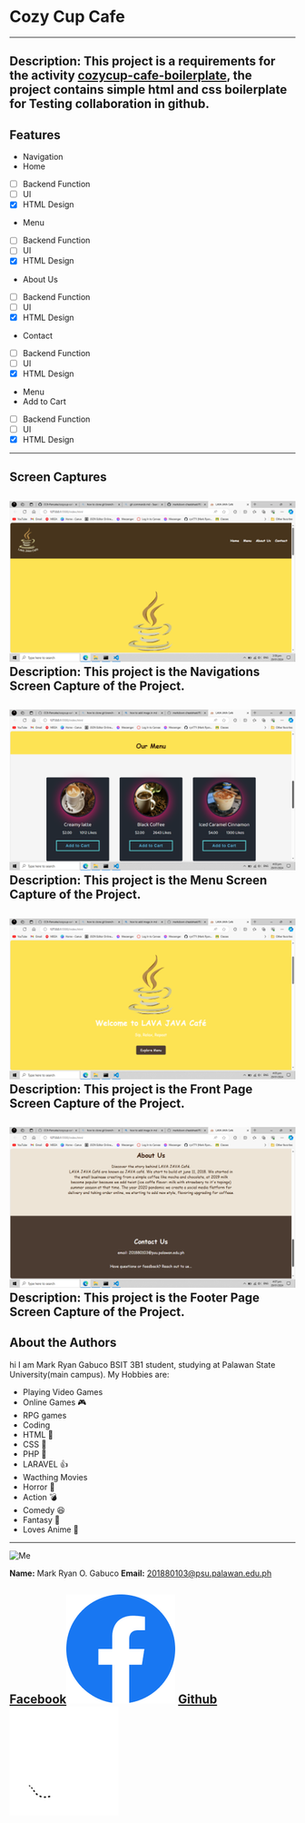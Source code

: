 # Cozy Cup Cafe #
---
**Description:**
            This project is a requirements for the activity [cozycup-cafe-boilerplate](https://github.com/CC6-Pancake/cozycup-cafe-boilerplate.git "cozycup-cafe-boilerplate"), the project contains simple html and css boilerplate for Testing collaboration in github.
---
## Features ##

- Navigation
 - Home
  - [ ] Backend Function
  - [ ] UI
  - [X] HTML Design
 - Menu
  - [ ] Backend Function
  - [ ] UI
  - [X] HTML Design
 - About Us
  - [ ] Backend Function
  - [ ] UI
  - [X] HTML Design
 - Contact
  - [ ] Backend Function
  - [ ] UI
  - [X] HTML Design    
- Menu
 - Add to Cart
  - [ ] Backend Function
  - [ ] UI
  - [X] HTML Design

----

## Screen Captures ##

![Navigations](img/Screenshot%20(5).png "Navigation")
 **Description:**
            This project is the Navigations Screen Capture of the Project.
---

![Menu](img/Screenshot%20(6).png "Menu")
 **Description:**
            This project is the Menu Screen Capture of the Project.
---

![Front Page](img/Screenshot%20(7).png "Front Page")
 **Description:**
            This project is the Front Page Screen Capture of the Project.
---

![Footer](img/Screenshot%20(8).png "About Page/Contact Us")
 **Description:**
            This project is the Footer Page Screen Capture of the Project.
---

## About the Authors ##

hi I am Mark Ryan Gabuco BSIT 3B1 student, studying at Palawan State University(main campus).
My Hobbies are: 
- Playing Video Games
 - Online Games :video_game:
  - RPG games 
- Coding
 - HTML :scroll:
 - CSS :art:
 - PHP :elephant:
 - LARAVEL :thumbsup:
- Wacthing Movies
 - Horror :hocho:
 - Action :bomb:
 - Comedy :laughing:
 - Fantasy :horse:
- Loves Anime :art:
---

![Me](https://avatars.githubusercontent.com/u/156725744?s=400&u=6e8a620cc7bc3982c28d6a1eeb7ba77b57aa2780&v=4 "Me")

**Name:**
Mark Ryan O. Gabuco
**Email:**
201880103@psu.palawan.edu.ph

[Facebook](https://web.facebook.com/rynFromPh/ "Facebook")![Facebook](img/Facebook.png "Facebook")
[Github](https://github.com/GABUC01 "Github")![Github](img/Github.png "Github")
---

